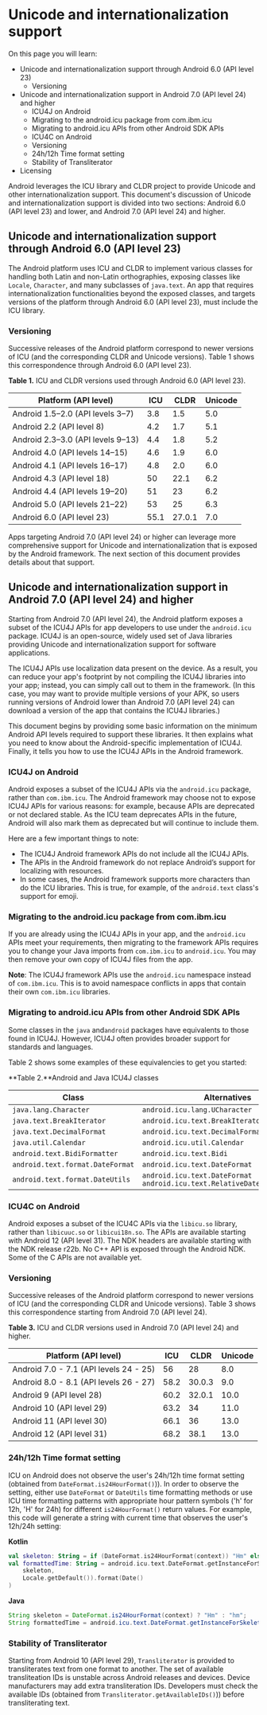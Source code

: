 Unicode and internationalization support
========================================

On this page you will learn:

*   Unicode and internationalization support through Android 6.0 (API level 23)
    *   Versioning
*   Unicode and internationalization support in Android 7.0 (API level 24) and higher
    *   ICU4J on Android
    *   Migrating to the android.icu package from com.ibm.icu
    *   Migrating to android.icu APIs from other Android SDK APIs
    *   ICU4C on Android
    *   Versioning
    *   24h/12h Time format setting
    *   Stability of Transliterator
*   Licensing

Android leverages the ICU library and CLDR project to provide Unicode and other internationalization support. This document's discussion of Unicode and internationalization support is divided into two sections: Android 6.0 (API level 23) and lower, and Android 7.0 (API level 24) and higher.

Unicode and internationalization support through Android 6.0 (API level 23)
---------------------------------------------------------------------------

The Android platform uses ICU and CLDR to implement various classes for handling both Latin and non-Latin orthographies, exposing classes like `Locale`, `Character`, and many subclasses of `java.text`. An app that requires internationalization functionalities beyond the exposed classes, and targets versions of the platform through Android 6.0 (API level 23), must include the ICU library.

### Versioning

Successive releases of the Android platform correspond to newer versions of ICU (and the corresponding CLDR and Unicode versions). Table 1 shows this correspondence through Android 6.0 (API level 23).

**Table 1.** ICU and CLDR versions used through Android 6.0 (API level 23).

| Platform (API level) | ICU | CLDR | Unicode |
| --- | --- | --- | --- |
| Android 1.5–2.0 (API levels 3–7) | 3.8 | 1.5 | 5.0 |
| Android 2.2 (API level 8) | 4.2 | 1.7 | 5.1 |
| Android 2.3–3.0 (API levels 9–13) | 4.4 | 1.8 | 5.2 |
| Android 4.0 (API levels 14–15) | 4.6 | 1.9 | 6.0 |
| Android 4.1 (API levels 16–17) | 4.8 | 2.0 | 6.0 |
| Android 4.3 (API level 18) | 50 | 22.1 | 6.2 |
| Android 4.4 (API levels 19–20) | 51 | 23 | 6.2 |
| Android 5.0 (API levels 21–22) | 53 | 25 | 6.3 |
| Android 6.0 (API level 23) | 55.1 | 27.0.1 | 7.0 |

Apps targeting Android 7.0 (API level 24) or higher can leverage more comprehensive support for Unicode and internationalization that is exposed by the Android framework. The next section of this document provides details about that support.

Unicode and internationalization support in Android 7.0 (API level 24) and higher
---------------------------------------------------------------------------------

Starting from Android 7.0 (API level 24), the Android platform exposes a subset of the ICU4J APIs for app developers to use under the `android.icu` package. ICU4J is an open-source, widely used set of Java libraries providing Unicode and internationalization support for software applications.

The ICU4J APIs use localization data present on the device. As a result, you can reduce your app's footprint by not compiling the ICU4J libraries into your app; instead, you can simply call out to them in the framework. (In this case, you may want to provide multiple versions of your APK, so users running versions of Android lower than Android 7.0 (API level 24) can download a version of the app that contains the ICU4J libraries.)

This document begins by providing some basic information on the minimum Android API levels required to support these libraries. It then explains what you need to know about the Android-specific implementation of ICU4J. Finally, it tells you how to use the ICU4J APIs in the Android framework.

### ICU4J on Android

Android exposes a subset of the ICU4J APIs via the `android.icu` package, rather than `com.ibm.icu`. The Android framework may choose not to expose ICU4J APIs for various reasons: for example, because APIs are deprecated or not declared stable. As the ICU team deprecates APIs in the future, Android will also mark them as deprecated but will continue to include them.

Here are a few important things to note:

*   The ICU4J Android framework APIs do not include all the ICU4J APIs.
*   The APIs in the Android framework do not replace Android’s support for localizing with resources.
*   In some cases, the Android framework supports more characters than do the ICU libraries. This is true, for example, of the `android.text` class's support for emoji.

### Migrating to the android.icu package from com.ibm.icu

If you are already using the ICU4J APIs in your app, and the `android.icu` APIs meet your requirements, then migrating to the framework APIs requires you to change your Java imports from `com.ibm.icu` to `android.icu`. You may then remove your own copy of ICU4J files from the app.

**Note**: The ICU4J framework APIs use the `android.icu` namespace instead of `com.ibm.icu`. This is to avoid namespace conflicts in apps that contain their own `com.ibm.icu` libraries.

### Migrating to android.icu APIs from other Android SDK APIs

Some classes in the `java` and`android` packages have equivalents to those found in ICU4J. However, ICU4J often provides broader support for standards and languages.

Table 2 shows some examples of these equivalencies to get you started:

**Table 2.**Android and Java ICU4J classes

| Class | Alternatives |
| --- | --- |
| `java.lang.Character` | `android.icu.lang.UCharacter` |
| `java.text.BreakIterator` | `android.icu.text.BreakIterator` |
| `java.text.DecimalFormat` | `android.icu.text.DecimalFormat` |
| `java.util.Calendar` | `android.icu.util.Calendar` |
| `android.text.BidiFormatter` | `android.icu.text.Bidi` |
| `android.text.format.DateFormat` | `android.icu.text.DateFormat` |
| `android.text.format.DateUtils` | `android.icu.text.DateFormat` `android.icu.text.RelativeDateTimeFormatter` |

### ICU4C on Android

Android exposes a subset of the ICU4C APIs via the `libicu.so` library, rather than `libicuuc.so` or `libicui18n.so`. The APIs are available starting with Android 12 (API level 31). The NDK headers are available starting with the NDK release r22b. No C++ API is exposed through the Android NDK. Some of the C APIs are not available yet.

### Versioning

Successive releases of the Android platform correspond to newer versions of ICU (and the corresponding CLDR and Unicode versions). Table 3 shows this correspondence starting from Android 7.0 (API level 24).

**Table 3.** ICU and CLDR versions used in Android 7.0 (API level 24) and higher.

| Platform (API level) | ICU | CLDR | Unicode |
| --- | --- | --- | --- |
| Android 7.0 - 7.1 (API levels 24 - 25) | 56 | 28 | 8.0 |
| Android 8.0 - 8.1 (API levels 26 - 27) | 58.2 | 30.0.3 | 9.0 |
| Android 9 (API level 28) | 60.2 | 32.0.1 | 10.0 |
| Android 10 (API level 29) | 63.2 | 34 | 11.0 |
| Android 11 (API level 30) | 66.1 | 36 | 13.0 |
| Android 12 (API level 31) | 68.2 | 38.1 | 13.0 |

### 24h/12h Time format setting

ICU on Android does not observe the user's 24h/12h time format setting (obtained from `DateFormat.is24HourFormat()`)). In order to observe the setting, either use `DateFormat` or `DateUtils` time formatting methods or use ICU time formatting patterns with appropriate hour pattern symbols ('h' for 12h, 'H' for 24h) for different `is24HourFormat()` return values. For example, this code will generate a string with current time that observes the user's 12h/24h setting:

**Kotlin**
```kotlin
val skeleton: String = if (DateFormat.is24HourFormat(context)) "Hm" else "hm"
val formattedTime: String = android.icu.text.DateFormat.getInstanceForSkeleton(
    skeleton,
    Locale.getDefault()).format(Date()
)
```

**Java**

```java
String skeleton = DateFormat.is24HourFormat(context) ? "Hm" : "hm";
String formattedTime = android.icu.text.DateFormat.getInstanceForSkeleton(skeleton, Locale.getDefault()).format(new Date());
```

### Stability of Transliterator

Starting from Android 10 (API level 29), `Transliterator` is provided to transliterates text from one format to another. The set of available transliteation IDs is unstable across Android releases and devices. Device manufacturers may add extra transliteration IDs. Developers must check the available IDs (obtained from `Transliterator.getAvailableIDs()`)) before transliterating text.